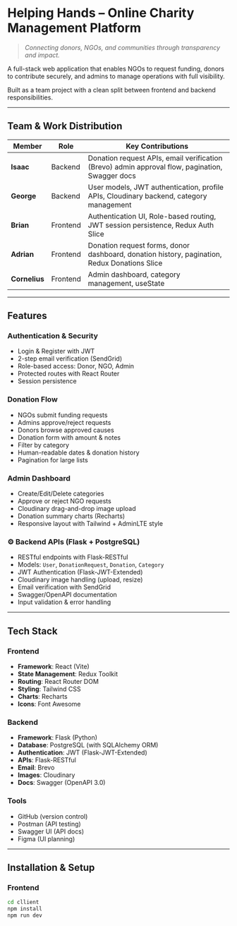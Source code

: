 # Helping Hands – Online Charity Management Platform

> *Connecting donors, NGOs, and communities through transparency and impact.*

A full-stack web application that enables NGOs to request funding, donors to contribute securely, and admins to manage operations with full visibility.

Built as a team project with a clean split between frontend and backend responsibilities.

---

##  Team & Work Distribution

| Member | Role | Key Contributions |
|-------|------|------------------|
| **Isaac** | Backend | Donation request APIs, email verification (Brevo) admin approval flow, pagination, Swagger docs |
| **George** | Backend | User models, JWT authentication, profile APIs, Cloudinary backend, category management|
| **Brian** | Frontend | Authentication UI, Role-based routing, JWT session persistence, Redux Auth Slice |
| **Adrian** | Frontend | Donation request forms, donor dashboard, donation history, pagination, Redux Donations Slice |
| **Cornelius** | Frontend | Admin dashboard, category management, useState |



---

## Features

###  Authentication & Security
- Login & Register with JWT
- 2-step email verification (SendGrid)
- Role-based access: Donor, NGO, Admin
- Protected routes with React Router
- Session persistence

###  Donation Flow
- NGOs submit funding requests
- Admins approve/reject requests
- Donors browse approved causes
- Donation form with amount & notes
- Filter by category
- Human-readable dates & donation history
- Pagination for large lists

###  Admin Dashboard
- Create/Edit/Delete categories
- Approve or reject NGO requests
- Cloudinary drag-and-drop image upload
- Donation summary charts (Recharts)
- Responsive layout with Tailwind + AdminLTE style

### ⚙ Backend APIs (Flask + PostgreSQL)
- RESTful endpoints with Flask-RESTful
- Models: `User`, `DonationRequest`, `Donation`, `Category`
- JWT Authentication (Flask-JWT-Extended)
- Cloudinary image handling (upload, resize)
- Email verification with SendGrid
- Swagger/OpenAPI documentation
- Input validation & error handling

---

## Tech Stack

### Frontend
- **Framework**: React (Vite)
- **State Management**: Redux Toolkit
- **Routing**: React Router DOM
- **Styling**: Tailwind CSS
- **Charts**: Recharts
- **Icons**: Font Awesome

### Backend
- **Framework**: Flask (Python)
- **Database**: PostgreSQL (with SQLAlchemy ORM)
- **Authentication**: JWT (Flask-JWT-Extended)
- **APIs**: Flask-RESTful
- **Email**: Brevo
- **Images**: Cloudinary
- **Docs**: Swagger (OpenAPI 3.0)

### Tools
- GitHub (version control)
- Postman (API testing)
- Swagger UI (API docs)
- Figma (UI planning)

---

##  Installation & Setup

### Frontend
```bash
cd cllient
npm install
npm run dev
